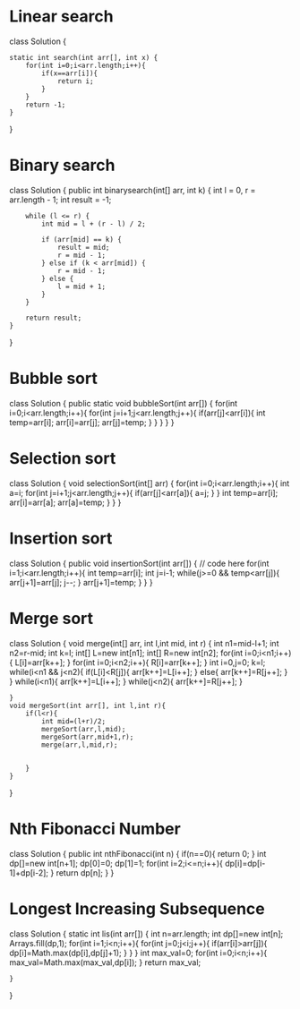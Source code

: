 # Linear search
class Solution {

    static int search(int arr[], int x) {
        for(int i=0;i<arr.length;i++){
            if(x==arr[i]){
                return i;
            }
        }
        return -1;
    }
}

# Binary search
class Solution {
    public int binarysearch(int[] arr, int k) {
        int l = 0, r = arr.length - 1;
        int result = -1;

        while (l <= r) {
            int mid = l + (r - l) / 2;

            if (arr[mid] == k) {
                result = mid;      
                r = mid - 1;       
            } else if (k < arr[mid]) {
                r = mid - 1;
            } else {
                l = mid + 1;
            }
        }

        return result;
    }
}

# Bubble sort
class Solution {
    public static void bubbleSort(int arr[]) {
        for(int i=0;i<arr.length;i++){
            for(int j=i+1;j<arr.length;j++){
                if(arr[j]<arr[i]){
                    int temp=arr[i];
                    arr[i]=arr[j];
                    arr[j]=temp;
                }
            }
        }
    }
}

# Selection sort
class Solution {
    void selectionSort(int[] arr) {
        for(int i=0;i<arr.length;i++){
            int a=i;
            for(int j=i+1;j<arr.length;j++){
                if(arr[j]<arr[a]){
                    a=j;
                }
            }
            int temp=arr[i];
            arr[i]=arr[a];
            arr[a]=temp;
        }
    }
}
# Insertion sort
class Solution {
    public void insertionSort(int arr[]) {
        // code here
        for(int i=1;i<arr.length;i++){
            int temp=arr[i];
            int j=i-1;
            while(j>=0 && temp<arr[j]){
                arr[j+1]=arr[j];
                j--;
            }
            arr[j+1]=temp;
        }
    }
}

# Merge sort
class Solution {
    void merge(int[] arr, int l,int mid, int r) {
        int n1=mid-l+1;
        int n2=r-mid;
        int k=l;
        int[] L=new int[n1];
        int[] R=new int[n2];
        for(int i=0;i<n1;i++){
            L[i]=arr[k++];
        }
        for(int i=0;i<n2;i++){
            R[i]=arr[k++];
        }
        int i=0,j=0;
        k=l;
        while(i<n1 && j<n2){
            if(L[i]<R[j]){
                arr[k++]=L[i++];
            }
            else{
                arr[k++]=R[j++];
            }
        }
        while(i<n1){
            arr[k++]=L[i++];
        }
        while(j<n2){
            arr[k++]=R[j++];
        }
        
    }
    void mergeSort(int arr[], int l,int r){
        if(l<r){
            int mid=(l+r)/2;
            mergeSort(arr,l,mid);
            mergeSort(arr,mid+1,r);
            merge(arr,l,mid,r);
            
            
        }
    }
}

# Nth Fibonacci Number
class Solution {
    public int nthFibonacci(int n) {
        if(n==0){
            return 0;
        }
        int dp[]=new int[n+1];
        dp[0]=0;
        dp[1]=1;
        for(int i=2;i<=n;i++){
            dp[i]=dp[i-1]+dp[i-2];
        }
        return dp[n];
    }
}
# Longest Increasing Subsequence
class Solution {
    static int lis(int arr[]) {
        int n=arr.length;
        int dp[]=new int[n];
        Arrays.fill(dp,1);
        for(int i=1;i<n;i++){
            for(int j=0;j<i;j++){
                if(arr[i]>arr[j]){
                    dp[i]=Math.max(dp[i],dp[j]+1);
                }
            }
        }
        int max_val=0;
        for(int i=0;i<n;i++){
            max_val=Math.max(max_val,dp[i]);
        }
        return max_val;
        
        
    }
}
